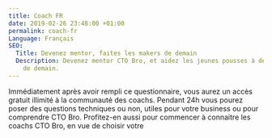```yaml
---
title: Coach FR
date: 2019-02-26 23:48:00 +01:00
permalink: coach-fr
Language: Français
SEO:
  Title: Devenez mentor, faites les makers de demain
  Description: Devenez mentor CTO Bro, et aidez les jeunes pousses à devenir les makers
    de demain.
---
```



Immédiatement après avoir rempli ce questionnaire, vous aurez un accès gratuit illimité à la communauté des coachs. Pendant 24h vous pourez poser des questions techniques ou non, utiles pour votre business ou pour comprendre CTO Bro. Profitez-en aussi pour commencer à connaitre les coachs CTO Bro, en vue de choisir votre 
